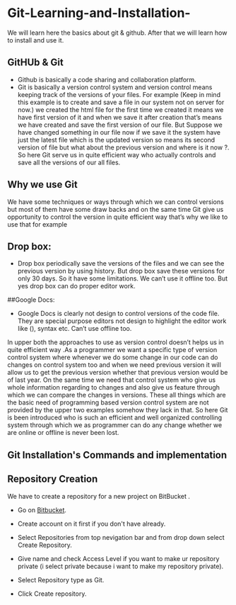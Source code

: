 #  Git-Learning-and-Installation-

We will learn here the basics about git & github. After that we will learn how to install and use it.

## GitHUb & Git
- Github is basically a code sharing and collaboration platform.
- Git is basically a version control system and version control means keeping track of the versions of your files. For example (Keep in mind this example is to create and save a file in our system not on server for now.) we created the html file for the first time we created it means we have first version of it and when we save it after creation that’s means we have created and save the first version of our file. But Suppose we have changed something in our file now if we save it the system have just the latest file which is the updated version so means its second version of file but what about the previous version and where is it now ?. So here Git serve us in quite efficient way who actually controls and save all the versions of our all files.

## Why we use Git

We have some techniques or ways through which we can control versions but most of them have some draw backs and on the same time Git give us opportunity to control the version in quite efficient way that’s why we like to use that for example

## Drop box:

- Drop box periodically save the versions of the files and we can see the previous version by using history. But drop box save these versions for only 30 days. So it have some limitations. We can’t use it offline too. But yes drop box can do proper editor work.

##Google Docs:

- Google Docs is clearly not design to control versions of the code file. They are special purpose editors not design to highlight the editor work like (), syntax etc. Can’t use offline too.

In upper both the approaches to use as version control doesn’t helps us in quite efficient way .As a programmer we want a specific type of version control system where whenever we do some change in our code can do changes on control system too and when we need previous version it will allow us to get the previous version whether that previous version would be of last year. On the same time we need that control system who give us whole information regarding to changes and also give us feature through which we can compare the changes in versions. These all things which are the basic need of programming based version control system are not provided by the upper two examples somehow they lack in that. So here Git is been introduced who is such an efficient and well organized controlling system through which we as programmer can do any change whether we are online or offline is never been lost. 

## Git Installation's Commands and implementation

## Repository Creation

We have to create a repository for a new project on BitBucket .

- Go on  [Bitbucket](https://bitbucket.org).

- Create account on it first if you don't have already.

- Select Repositories from top nevigation bar and from drop down select Create Repository.

- Give name and check Access Level if you want to make ur repository private (i select private because i want to make my repository private).

- Select Repository type as Git.

- Click Create repository.








